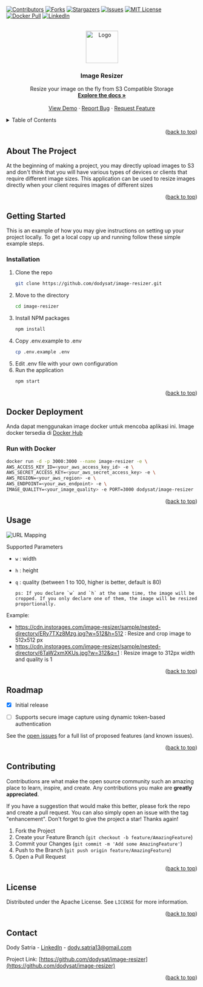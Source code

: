 <a name="readme-top"></a>

[![Contributors][contributors-shield]][contributors-url]
[![Forks][forks-shield]][forks-url]
[![Stargazers][stars-shield]][stars-url]
[![Issues][issues-shield]][issues-url]
[![MIT License][license-shield]][license-url]
[![Docker Pull][docker-shield]][docker-url]
[![LinkedIn][linkedin-shield]][linkedin-url]


<!-- PROJECT LOGO -->
<br />
<div align="center">
  <a href="https://github.com/dodysat/image-resizer">
    <img src="https://cdn.instorages.com/image-resizer/logo-image-resizer.png?w=85&q=50" alt="Logo" width="85" height="85">
  </a>

  <h3 align="center">Image Resizer</h3>

  <p align="center">
    Resize your image on the fly from S3 Compatible Storage
    <br />
    <a href="https://github.com/dodysat/image-resizer"><strong>Explore the docs »</strong></a>
    <br />
    <br />
    <a href="https://github.com/dodysat/image-resizer">View Demo</a>
    ·
    <a href="https://github.com/dodysat/image-resizer/issues">Report Bug</a>
    ·
    <a href="https://github.com/dodysat/image-resizer/issues">Request Feature</a>
  </p>
</div>



<!-- TABLE OF CONTENTS -->
<details>
  <summary>Table of Contents</summary>
  <ol>
    <li>
      <a href="#about-the-project">About The Project</a>
    </li>
    <li>
      <a href="#getting-started">Getting Started</a>
      <ul>
        <li><a href="#installation">Installation</a></li>
        <li><a href="#docker-deployment">Docker Deployment</a></li>
      </ul>
    </li>
    <li><a href="#usage">Usage</a></li>
    <li><a href="#roadmap">Roadmap</a></li>
    <li><a href="#contributing">Contributing</a></li>
    <li><a href="#license">License</a></li>
    <li><a href="#contact">Contact</a></li>
  </ol>
</details>
<p align="right">(<a href="#readme-top">back to top</a>)</p>


<!-- ABOUT THE PROJECT -->
## About The Project

At the beginning of making a project, you may directly upload images to S3 and don't think that you will have various types of devices or clients that require different image sizes.
This application can be used to resize images directly when your client requires images of different sizes

<p align="right">(<a href="#readme-top">back to top</a>)</p>


<!-- GETTING STARTED -->
## Getting Started

This is an example of how you may give instructions on setting up your project locally.
To get a local copy up and running follow these simple example steps.


### Installation

1. Clone the repo
   ```sh
   git clone https://github.com/dodysat/image-resizer.git
   ```
1. Move to the directory
   ```sh
   cd image-resizer
   ```
1. Install NPM packages
   ```sh
   npm install
   ```
1. Copy .env.example to .env
   ```sh
   cp .env.example .env
   ```
1. Edit .env file with your own configuration
1. Run the application
   ```sh
   npm start
   ```

<p align="right">(<a href="#readme-top">back to top</a>)</p>

## Docker Deployment
Anda dapat menggunakan image docker untuk mencoba aplikasi ini. Image docker tersedia di [Docker Hub](https://hub.docker.com/r/dodysat/image-resizer)

### Run with Docker

``` sh 
docker run -d -p 3000:3000 --name image-resizer -e \
AWS_ACCESS_KEY_ID=<your_aws_access_key_id> -e \
AWS_SECRET_ACCESS_KEY=<your_aws_secret_access_key> -e \
AWS_REGION=<your_aws_region> -e \
AWS_ENDPOINT=<your_aws_endpoint> -e \
IMAGE_QUALITY=<your_image_quality> -e PORT=3000 dodysat/image-resizer
```


<p align="right">(<a href="#readme-top">back to top</a>)</p>

<!-- USAGE EXAMPLES -->
## Usage

![URL Mapping](https://cdn.instorages.com/image-resizer/url-mapping.png?h=100)

Supported Parameters
- `w` : width
- `h` : height
- `q` : quality (between 1 to 100, higher is better, default is 80)

      ps: If you declare `w` and `h` at the same time, the image will be cropped. If you only declare one of them, the image will be resized proportionally.

Example:
- https://cdn.instorages.com/image-resizer/sample/nested-directory/ERy7TXz8Mzg.jpg?w=512&h=512 : Resize and crop image to 512x512 px
- https://cdn.instorages.com/image-resizer/sample/nested-directory/6TaW2xmXKUs.jpg?w=312&q=1 : Resize image to 312px width and quality is 1


<p align="right">(<a href="#readme-top">back to top</a>)</p>

<!-- ROADMAP -->
## Roadmap
- [x] Initial release 
- [ ] Supports secure image capture using dynamic token-based authentication


See the [open issues](https://github.com/dodysat/image-resizer/issues) for a full list of proposed features (and known issues).

<p align="right">(<a href="#readme-top">back to top</a>)</p>


<!-- CONTRIBUTING -->
## Contributing

Contributions are what make the open source community such an amazing place to learn, inspire, and create. Any contributions you make are **greatly appreciated**.

If you have a suggestion that would make this better, please fork the repo and create a pull request. You can also simply open an issue with the tag "enhancement".
Don't forget to give the project a star! Thanks again!

1. Fork the Project
2. Create your Feature Branch (`git checkout -b feature/AmazingFeature`)
3. Commit your Changes (`git commit -m 'Add some AmazingFeature'`)
4. Push to the Branch (`git push origin feature/AmazingFeature`)
5. Open a Pull Request

<p align="right">(<a href="#readme-top">back to top</a>)</p>


<!-- LICENSE -->
## License

Distributed under the Apache License. See `LICENSE` for more information.

<p align="right">(<a href="#readme-top">back to top</a>)</p>



<!-- CONTACT -->
## Contact

Dody Satria - [LinkedIn](https://linkedin.com/in/dody-satria) - dody.satria13@gmail.com

Project Link: [https://github.com/dodysat/image-resizer](https://github.com/dodysat/image-resizer)

<p align="right">(<a href="#readme-top">back to top</a>)</p>




<!-- MARKDOWN LINKS & IMAGES -->
<!-- https://www.markdownguide.org/basic-syntax/#reference-style-links -->
[contributors-shield]: https://img.shields.io/github/contributors/dodysat/image-resizer.svg?style=for-the-badge
[contributors-url]: https://github.com/dodysat/image-resizer/graphs/contributors

[forks-shield]: https://img.shields.io/github/forks/dodysat/image-resizer.svg?style=for-the-badge
[forks-url]: https://github.com/dodysat/image-resizer/network/members

[stars-shield]: https://img.shields.io/github/stars/dodysat/image-resizer.svg?style=for-the-badge
[stars-url]: https://github.com/dodysat/image-resizer/stargazers

[issues-shield]: https://img.shields.io/github/issues/dodysat/image-resizer.svg?style=for-the-badge
[issues-url]: https://github.com/dodysat/image-resizer/issues

[license-shield]: https://img.shields.io/github/license/dodysat/image-resizer.svg?style=for-the-badge
[license-url]: https://github.com/dodysat/image-resizer/blob/master/LICENSE.txt

[docker-shield]: https://img.shields.io/docker/pulls/dodysat/image-resizer.svg?style=for-the-badge
[docker-url]: https://hub.docker.com/r/dodysat/image-resizer

[linkedin-shield]: https://img.shields.io/badge/-LinkedIn-black.svg?style=for-the-badge&logo=linkedin&colorB=555
[linkedin-url]: https://linkedin.com/in/dody-satria

[product-screenshot]: images/screenshot.png
